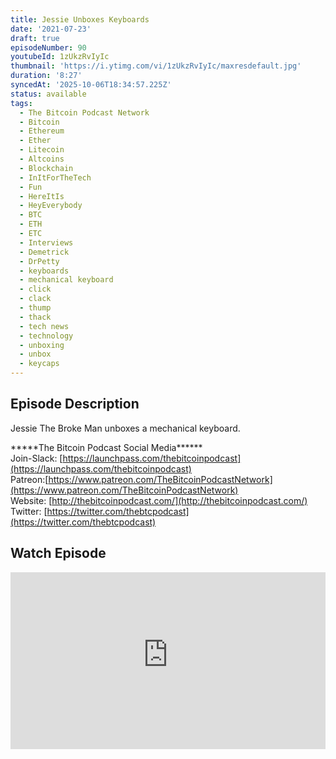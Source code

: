 ```yaml
---
title: Jessie Unboxes Keyboards
date: '2021-07-23'
draft: true
episodeNumber: 90
youtubeId: 1zUkzRvIyIc
thumbnail: 'https://i.ytimg.com/vi/1zUkzRvIyIc/maxresdefault.jpg'
duration: '8:27'
syncedAt: '2025-10-06T18:34:57.225Z'
status: available
tags:
  - The Bitcoin Podcast Network
  - Bitcoin
  - Ethereum
  - Ether
  - Litecoin
  - Altcoins
  - Blockchain
  - InItForTheTech
  - Fun
  - HereItIs
  - HeyEverybody
  - BTC
  - ETH
  - ETC
  - Interviews
  - Demetrick
  - DrPetty
  - keyboards
  - mechanical keyboard
  - click
  - clack
  - thump
  - thack
  - tech news
  - technology
  - unboxing
  - unbox
  - keycaps
---
```

## Episode Description

Jessie The Broke Man unboxes a mechanical keyboard.  
  
\*\*\*\*\*The Bitcoin Podcast Social Media\*\*\*\*\*\*  
Join-Slack: [https://launchpass.com/thebitcoinpodcast](https://launchpass.com/thebitcoinpodcast)  
Patreon:[https://www.patreon.com/TheBitcoinPodcastNetwork](https://www.patreon.com/TheBitcoinPodcastNetwork)  
Website: [http://thebitcoinpodcast.com/](http://thebitcoinpodcast.com/)  
Twitter: [https://twitter.com/thebtcpodcast](https://twitter.com/thebtcpodcast)

## Watch Episode

<div style="position: relative; padding-bottom: 56.25%; height: 0; overflow: hidden;">
  <iframe
    src="https://www.youtube-nocookie.com/embed/1zUkzRvIyIc"
    style="position: absolute; top: 0; left: 0; width: 100%; height: 100%;"
    frameborder="0"
    allow="accelerometer; autoplay; clipboard-write; encrypted-media; gyroscope; picture-in-picture"
    allowfullscreen
  ></iframe>
</div>

